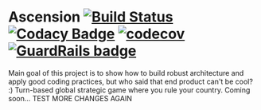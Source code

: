 # Ascension [![Build Status](https://travis-ci.org/siriak/Ascension.svg?branch=master)](https://travis-ci.org/siriak/Ascension) [![Codacy Badge](https://api.codacy.com/project/badge/Grade/831bd11d9f2344349f801528fc085603)](https://app.codacy.com/app/siriak/Ascension?utm_source=github.com&utm_medium=referral&utm_content=siriak/Ascension&utm_campaign=Badge_Grade_Dashboard) [![codecov](https://codecov.io/gh/siriak/Ascension/branch/master/graph/badge.svg)](https://codecov.io/gh/siriak/Ascension) [![GuardRails badge](https://badges.guardrails.io/siriak/Ascension.svg?token=8ae7681ed9a5681167936f2c2559d69affa4df7e4d468f34681f6e4d0c3f865d)](https://dashboard.guardrails.io/default/gh/siriak/Ascension)

Main goal of this project is to show how to build robust architecture and apply good coding practices, but who said that end product can't be cool? :)
Turn-based global strategic game where you rule your country. Coming soon...
TEST
MORE CHANGES
AGAIN
